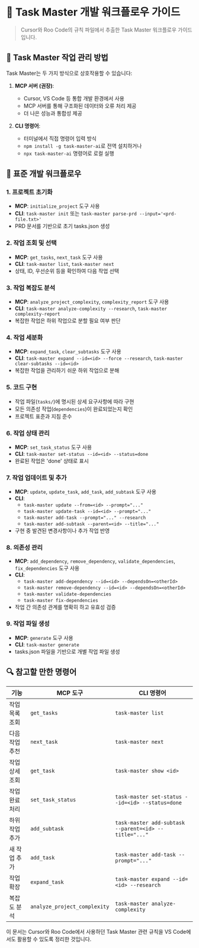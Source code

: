 # 🚀 Task Master 개발 워크플로우 가이드

> Cursor와 Roo Code의 규칙 파일에서 추출한 Task Master 워크플로우 가이드입니다.

## 📝 Task Master 작업 관리 방법

Task Master는 두 가지 방식으로 상호작용할 수 있습니다:

1. **MCP 서버 (권장)**: 
   - Cursor, VS Code 등 통합 개발 환경에서 사용
   - MCP 서버를 통해 구조화된 데이터와 오류 처리 제공
   - 더 나은 성능과 통합성 제공

2. **CLI 명령어**:
   - 터미널에서 직접 명령어 입력 방식
   - `npm install -g task-master-ai`로 전역 설치하거나
   - `npx task-master-ai` 명령어로 로컬 실행

## 🔄 표준 개발 워크플로우

### 1. 프로젝트 초기화
- **MCP**: `initialize_project` 도구 사용
- **CLI**: `task-master init` 또는 `task-master parse-prd --input='<prd-file.txt>'`
- PRD 문서를 기반으로 초기 tasks.json 생성

### 2. 작업 조회 및 선택
- **MCP**: `get_tasks`, `next_task` 도구 사용
- **CLI**: `task-master list`, `task-master next`
- 상태, ID, 우선순위 등을 확인하여 다음 작업 선택

### 3. 작업 복잡도 분석
- **MCP**: `analyze_project_complexity`, `complexity_report` 도구 사용
- **CLI**: `task-master analyze-complexity --research`, `task-master complexity-report`
- 복잡한 작업은 하위 작업으로 분할 필요 여부 판단

### 4. 작업 세분화
- **MCP**: `expand_task`, `clear_subtasks` 도구 사용
- **CLI**: `task-master expand --id=<id> --force --research`, `task-master clear-subtasks --id=<id>`
- 복잡한 작업을 관리하기 쉬운 하위 작업으로 분해

### 5. 코드 구현
- 작업 파일(`tasks/`)에 명시된 상세 요구사항에 따라 구현
- 모든 의존성 작업(`dependencies`)이 완료되었는지 확인
- 프로젝트 표준과 지침 준수

### 6. 작업 상태 관리
- **MCP**: `set_task_status` 도구 사용
- **CLI**: `task-master set-status --id=<id> --status=done`
- 완료된 작업은 'done' 상태로 표시

### 7. 작업 업데이트 및 추가
- **MCP**: `update`, `update_task`, `add_task`, `add_subtask` 도구 사용
- **CLI**: 
  - `task-master update --from=<id> --prompt="..."`
  - `task-master update-task --id=<id> --prompt="..."`
  - `task-master add-task --prompt="..." --research`
  - `task-master add-subtask --parent=<id> --title="..."`
- 구현 중 발견된 변경사항이나 추가 작업 반영

### 8. 의존성 관리
- **MCP**: `add_dependency`, `remove_dependency`, `validate_dependencies`, `fix_dependencies` 도구 사용
- **CLI**: 
  - `task-master add-dependency --id=<id> --dependsOn=<otherId>`
  - `task-master remove-dependency --id=<id> --dependsOn=<otherId>`
  - `task-master validate-dependencies`
  - `task-master fix-dependencies`
- 작업 간 의존성 관계를 명확히 하고 유효성 검증

### 9. 작업 파일 생성
- **MCP**: `generate` 도구 사용
- **CLI**: `task-master generate`
- tasks.json 파일을 기반으로 개별 작업 파일 생성

## 🔍 참고할 만한 명령어

| 기능 | MCP 도구 | CLI 명령어 |
|------|---------|-----------|
| 작업 목록 조회 | `get_tasks` | `task-master list` |
| 다음 작업 추천 | `next_task` | `task-master next` |
| 작업 상세 조회 | `get_task` | `task-master show <id>` |
| 작업 완료 처리 | `set_task_status` | `task-master set-status --id=<id> --status=done` |
| 하위 작업 추가 | `add_subtask` | `task-master add-subtask --parent=<id> --title="..."` |
| 새 작업 추가 | `add_task` | `task-master add-task --prompt="..."` |
| 작업 확장 | `expand_task` | `task-master expand --id=<id> --research` |
| 복잡도 분석 | `analyze_project_complexity` | `task-master analyze-complexity` |

이 문서는 Cursor와 Roo Code에서 사용하던 Task Master 관련 규칙을 VS Code에서도 활용할 수 있도록 정리한 것입니다.
